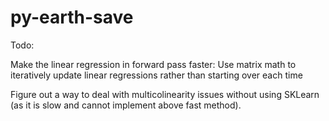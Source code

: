 # py-earth-save

Todo:

Make the linear regression in forward pass faster: Use matrix math to iteratively update linear regressions rather than starting over each time

Figure out a way to deal with multicolinearity issues without using SKLearn (as it is slow and cannot implement above fast method). 
